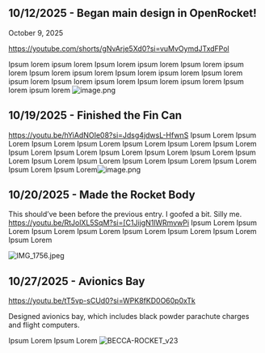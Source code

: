 <!--
  ===================    !!READ THIS NOTICE!!   ====================
  DO NOT edit this file manually. Your changes WILL BE OVERWRITTEN!
  This journal is auto generated and updated by Hack Club Blueprint.
  To edit this file, please edit your journal entries on Blueprint.
  ==================================================================
-->

## 10/12/2025 - Began main design in OpenRocket!  

October 9, 2025

https://youtube.com/shorts/gNvArje5Xd0?si=vuMvOymdJTxdFPol


Ipsum lorem ipsum lorem Ipsum lorem ipsum lorem Ipsum lorem ipsum lorem Ipsum lorem ipsum lorem Ipsum lorem ipsum lorem Ipsum lorem ipsum lorem Ipsum lorem ipsum lorem Ipsum lorem ipsum lorem Ipsum lorem ipsum lorem ![image.png](https://blueprint.hackclub.com/user-attachments/blobs/proxy/eyJfcmFpbHMiOnsiZGF0YSI6MTg3OSwicHVyIjoiYmxvYl9pZCJ9fQ==--ee45be2aa68879f03665c9f8198d2304cce4340a/image.png)
  

## 10/19/2025 - Finished the Fin Can  

https://youtu.be/hYiAdNOIe08?si=Jdsg4jdwsL-HfwnS
Ipsum Lorem Ipsum Lorem Ipsum Lorem Ipsum Lorem Ipsum Lorem Ipsum Lorem Ipsum Lorem Ipsum Lorem Ipsum Lorem Ipsum Lorem Ipsum Lorem Ipsum Lorem Ipsum Lorem Ipsum Lorem Ipsum Lorem Ipsum Lorem Ipsum Lorem Ipsum Lorem Ipsum Lorem Ipsum Lorem![image.png](https://blueprint.hackclub.com/user-attachments/blobs/proxy/eyJfcmFpbHMiOnsiZGF0YSI6MzYwNiwicHVyIjoiYmxvYl9pZCJ9fQ==--b003315b6cbe182e6ae44511657bcb80950aabf0/image.png)
  

## 10/20/2025 - Made the Rocket Body  

This should’ve been before the previous entry. I goofed a bit. Silly me. 
https://youtu.be/RtJolXL5SqM?si=[C1JijgN1lWRmvwPi
Ipsum Lorem Ipsum Lorem Ipsum Lorem Ipsum Lorem Ipsum Lorem Ipsum Lorem Ipsum Lorem Ipsum Lorem

![IMG_1756.jpeg](https://blueprint.hackclub.com/user-attachments/blobs/proxy/eyJfcmFpbHMiOnsiZGF0YSI6Mzg2OCwicHVyIjoiYmxvYl9pZCJ9fQ==--2bb3024a1e163669fd74ce00f4dcce822b4ac8ce/IMG_1756.jpeg)

  

## 10/27/2025 - Avionics Bay  

https://youtu.be/tT5vp-sCUd0?si=WPK8fKD0O60p0xTk

Designed avionics bay, which includes black powder parachute charges and flight computers. 

Ipsum Lorem Ipsum Lorem 
![BECCA-ROCKET_v23](https://blueprint.hackclub.com/user-attachments/blobs/proxy/eyJfcmFpbHMiOnsiZGF0YSI6NjA5OSwicHVyIjoiYmxvYl9pZCJ9fQ==--edb446350d392fe9e7f534824cceda6384e4101f/BECCA-ROCKET_v23.png)
  

